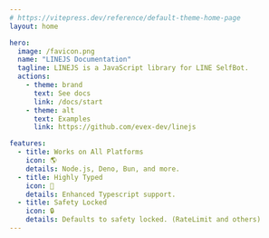 ```yaml
---
# https://vitepress.dev/reference/default-theme-home-page
layout: home

hero:
  image: /favicon.png
  name: "LINEJS Documentation"
  tagline: LINEJS is a JavaScript library for LINE SelfBot.
  actions:
    - theme: brand
      text: See docs
      link: /docs/start
    - theme: alt
      text: Examples
      link: https://github.com/evex-dev/linejs

features:
  - title: Works on All Platforms
    icon: 🌎
    details: Node.js, Deno, Bun, and more.
  - title: Highly Typed
    icon: 🧩
    details: Enhanced Typescript support.
  - title: Safety Locked
    icon: 🔒
    details: Defaults to safety locked. (RateLimit and others)
---
```

